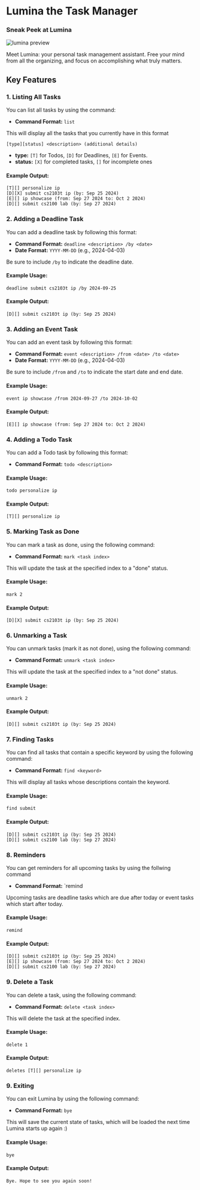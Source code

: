 # Lumina the Task Manager

### Sneak Peek at Lumina
![lumina preview](Ui.png)

Meet Lumina: your personal task management assistant. Free your mind from all the organizing, and focus on accomplishing what truly matters.

## Key Features

### 1. Listing All Tasks

You can list all tasks by using the command:

- **Command Format:** `list`

This will display all the tasks that you currently have in this format

```
[type][status] <description> (additional details)
```
- **type:** `[T]` for Todos, `[D]` for Deadlines, `[E]` for Events.
- **status:** `[X]` for completed tasks, `[]` for incomplete ones

#### Example Output:
```
[T][] personalize ip
[D][X] submit cs2103t ip (by: Sep 25 2024)
[E][] ip showcase (from: Sep 27 2024 to: Oct 2 2024)
[D][] submit cs2100 lab (by: Sep 27 2024)
```

### 2. Adding a Deadline Task

You can add a deadline task by following this format:

- **Command Format:** `deadline <description> /by <date>`
- **Date Format:** `YYYY-MM-DD` (e.g., 2024-04-03)

Be sure to include `/by` to indicate the deadline date.

#### Example Usage:
```
deadline submit cs2103t ip /by 2024-09-25
```
#### Example Output:
```
[D][] submit cs2103t ip (by: Sep 25 2024)
```

### 3. Adding an Event Task

You can add an event task by following this format:

- **Command Format:** `event <description> /from <date> /to <date>`
- **Date Format:** `YYYY-MM-DD` (e.g., 2024-04-03)

Be sure to include `/from` and `/to` to indicate the start date and end date.

#### Example Usage:
```
event ip showcase /from 2024-09-27 /to 2024-10-02
```
#### Example Output:
```
[E][] ip showcase (from: Sep 27 2024 to: Oct 2 2024)
```

### 4. Adding a Todo Task

You can add a Todo task by following this format:

- **Command Format:** `todo <description>`

#### Example Usage:
```
todo personalize ip
```
#### Example Output:
```
[T][] personalize ip
```

### 5. Marking Task as Done

You can mark a task as done, using the following command:

- **Command Format:** `mark <task index>`

This will update the task at the specified index to a "done" status.

#### Example Usage:
```
mark 2
```
#### Example Output:
```
[D][X] submit cs2103t ip (by: Sep 25 2024)
```

### 6. Unmarking a Task

You can unmark tasks (mark it as not done), using the following command:

- **Command Format:** `unmark <task index>`

This will update the task at the specified index to a "not done" status.

#### Example Usage:
```
unmark 2
```
#### Example Output:
```
[D][] submit cs2103t ip (by: Sep 25 2024)
```

### 7. Finding Tasks

You can find all tasks that contain a specific keyword by using the following command:

- **Command Format:** `find <keyword>`

This will display all tasks whose descriptions contain the keyword.

#### Example Usage:
```
find submit
```
#### Example Output:
```
[D][] submit cs2103t ip (by: Sep 25 2024)
[D][] submit cs2100 lab (by: Sep 27 2024)
```

### 8. Reminders

You can get reminders for all upcoming tasks by using the follwing command

- **Command Format:** `remind

Upcoming tasks are deadline tasks which are due after today or event tasks which start after today.

#### Example Usage:
```
remind
```
#### Example Output:
```
[D][] submit cs2103t ip (by: Sep 25 2024)
[E][] ip showcase (from: Sep 27 2024 to: Oct 2 2024)
[D][] submit cs2100 lab (by: Sep 27 2024)
```

### 9. Delete a Task

You can delete a task, using the following command:

- **Command Format:** `delete <task index>`

This will delete the task at the specified index.

#### Example Usage:
```
delete 1
```
#### Example Output:
```
deletes [T][] personalize ip
```

### 9. Exiting

You can exit Lumina by using the following command:

- **Command Format:** `bye`

This will save the current state of tasks, which will be loaded the next time Lumina starts up again :)

#### Example Usage:
```
bye
```
#### Example Output:
```
Bye. Hope to see you again soon!
```
